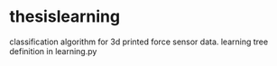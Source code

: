 # thesislearning

classification algorithm for 3d printed force sensor data.
learning tree definition in learning.py

